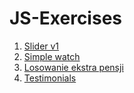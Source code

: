 # JS-Exercises
  1. <a href="https://emsi90.github.io/JS-Exercises/Slider_v1">Slider v1</a>
  2. <a href="https://emsi90.github.io/JS-Exercises/watch">Simple watch</a>
  3. <a href="https://emsi90.github.io/JS-Exercises/losowanie_ekstra_pensji">Losowanie ekstra pensji</a>
  4. <a href="https://emsi90.github.io/JS-Exercises/testimonials/dist">Testimonials</a>
